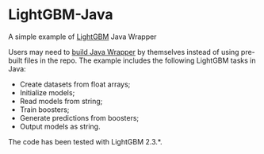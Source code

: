 LightGBM-Java
=============
A simple example of [LightGBM](https://github.com/microsoft/LightGBM) Java Wrapper

Users may need to [build Java Wrapper](https://lightgbm.readthedocs.io/en/latest/Installation-Guide.html#build-java-wrapper) by themselves instead of using pre-built files in the repo. The example includes the following LightGBM tasks in Java:
 * Create datasets from float arrays;
 * Initialize models;
 * Read models from string;
 * Train boosters;
 * Generate predictions from boosters;
 * Output models as string.

The code has been tested with LightGBM 2.3.*.
